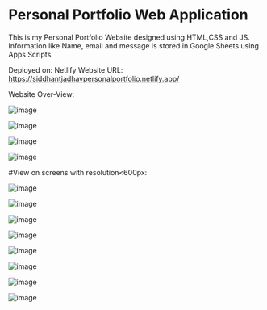 # Personal Portfolio Web Application
This is my Personal Portfolio Website designed using HTML,CSS and JS. Information like Name, email and message is stored in Google Sheets using Apps Scripts.

Deployed on: Netlify
Website URL: https://siddhantjadhavpersonalportfolio.netlify.app/

Website Over-View: 

![image](https://user-images.githubusercontent.com/86071680/214272136-6daa01e6-f6b9-4348-9cbf-e73ee112d882.png)

![image](https://user-images.githubusercontent.com/86071680/214272196-8658856b-63fe-4188-a5a7-e1b4ffface88.png)

![image](https://user-images.githubusercontent.com/86071680/214272251-0304c4f0-258c-4c8e-bf72-0d5edfdac81a.png)

![image](https://user-images.githubusercontent.com/86071680/214272313-587423f8-c6e6-40d9-abbb-bfb8e915ec15.png)


#View on screens with resolution<600px: 

![image](https://user-images.githubusercontent.com/86071680/214283805-cd6cfcff-143b-4233-8ed4-ab21e3458b7d.png)

![image](https://user-images.githubusercontent.com/86071680/214283851-e89d5855-983b-4116-b518-fa48a7624b22.png)

![image](https://user-images.githubusercontent.com/86071680/214283918-c7520429-e040-4e32-86be-e9cab946ad67.png)

![image](https://user-images.githubusercontent.com/86071680/214283950-204c51c0-56d6-4a65-b632-dd73c2aa13aa.png)

![image](https://user-images.githubusercontent.com/86071680/214283985-25400e17-73ee-48c1-976c-4dc34d6be831.png)

![image](https://user-images.githubusercontent.com/86071680/214284049-683120a8-7df5-4e19-807b-6fc9bba39e4e.png)

![image](https://user-images.githubusercontent.com/86071680/214284082-5ef54758-6dec-4ddf-8949-235658bfb8ac.png)

![image](https://user-images.githubusercontent.com/86071680/214284149-6e6fa37a-54f4-47e3-80af-9483d366f305.png)

